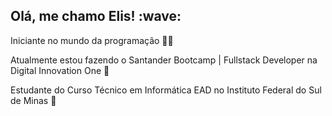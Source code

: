 <h2> Olá, me chamo Elis! :wave: </h2>

Iniciante no mundo da programação​ :woman_technologist:

Atualmente estou fazendo o Santander Bootcamp | Fullstack Developer na Digital Innovation One 🚀

Estudante do Curso Técnico em Informática EAD no Instituto Federal do Sul de Minas :book:

<!---
ElisIrons/ElisIrons is a ✨ special ✨ repository because its `README.md` (this file) appears on your GitHub profile.
You can click the Preview link to take a look at your changes.
--->
